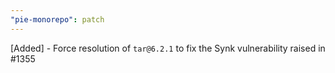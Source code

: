 ```yaml
---
"pie-monorepo": patch
---
```


[Added] - Force resolution of `tar@6.2.1` to fix the Synk vulnerability raised in #1355
